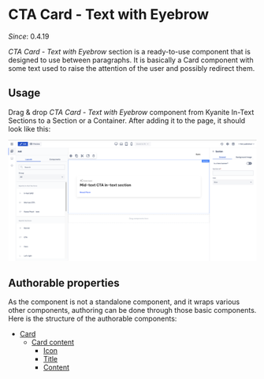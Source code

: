 # CTA Card - Text with Eyebrow

_Since_: 0.4.19

[//]: # (TODO add component groups info)

_CTA Card - Text with Eyebrow_ section is a ready-to-use component that is designed to use between paragraphs. It is
basically a Card component with some text used to raise the attention of the user and 
possibly redirect them.

## Usage

Drag & drop _CTA Card - Text with Eyebrow_ component from Kyanite In-Text Sections to a Section or a Container.
After adding it to the page, it should look like this:
<p align="center" width="100%">
    <img class="image--with-border" src="_images/initial-midtextcta.png" alt="Initial Mid-text CTA">
</p>

## Authorable properties

As the component is not a standalone component, and it wraps various other components, authoring
can be done through those basic components. Here is the structure of the authorable components:

- <a href="../../../components/card">Card</a>
    - <a href="../../../components/card/cardcontent">Card content</a>
        - <a href="../../../components/icon">Icon</a>
        - <a href="../../../components/title">Title</a>
        - <a href="../../../components/content">Content</a>
